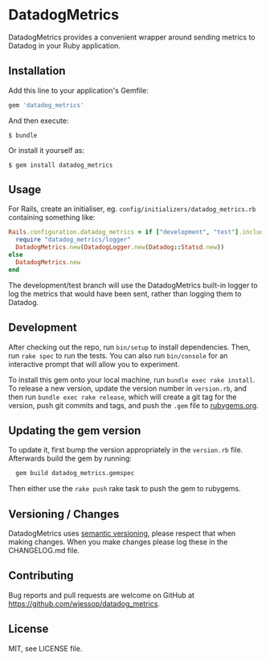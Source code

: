 # DatadogMetrics

DatadogMetrics provides a convenient wrapper around sending metrics to Datadog in your Ruby application.

## Installation

Add this line to your application's Gemfile:

```ruby
gem 'datadog_metrics'
```

And then execute:

    $ bundle

Or install it yourself as:

    $ gem install datadog_metrics

## Usage

For Rails, create an initialiser, eg. `config/initializers/datadog_metrics.rb` containing something like:

```ruby
Rails.configuration.datadog_metrics = if ["development", "test"].include? Rails.env
  require "datadog_metrics/logger"
  DatadogMetrics.new(DatadogLogger.new(Datadog::Statsd.new))
else
  DatadogMetrics.new
end
```

The development/test branch will use the DatadogMetrics built-in logger to log the metrics that would have been sent, rather than logging them to Datadog.

## Development

After checking out the repo, run `bin/setup` to install dependencies. Then, run `rake spec` to run the tests. You can also run `bin/console` for an interactive prompt that will allow you to experiment.

To install this gem onto your local machine, run `bundle exec rake install`. To release a new version, update the version number in `version.rb`, and then run `bundle exec rake release`, which will create a git tag for the version, push git commits and tags, and push the `.gem` file to [rubygems.org](https://rubygems.org).

## Updating the gem version

To update it, first bump the version appropriately in the `version.rb` file. Afterwards build the gem by running:
```bash
  gem build datadog_metrics.gemspec
```

Then either use the ```rake push``` rake task to push the gem to rubygems.

## Versioning / Changes

DatadogMetrics uses [semantic versioning](https://semver.org/), please respect that when making changes. When you make changes please log these in the CHANGELOG.md file.

## Contributing

Bug reports and pull requests are welcome on GitHub at https://github.com/wjessop/datadog_metrics.

## License

MIT, see LICENSE file.
